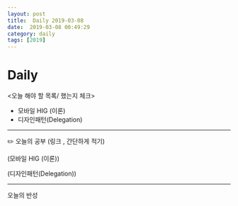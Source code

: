 ```yaml
---
layout: post
title:  Daily 2019-03-08
date:  2019-03-08 00:49:29
category: daily
tags: [2019]
---
```


# Daily

<오늘 해야 할 목록/ 했는지 체크>

- 모바일 HIG (이론)
- 디자인패턴(Delegation)

------

✏️ 오늘의 공부 (링크 , 간단하게 적기)

(모바일 HIG (이론))



(디자인패턴(Delegation))



------

오늘의 반성

> 